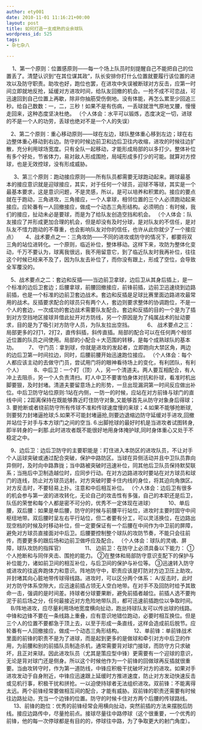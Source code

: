 ```yaml
---
author: ety001
date: 2010-11-01 11:16:21+00:00
layout: post
title: 如何打造一支成熟的业余球队
wordpress_id: 525
tags:
- 杂七杂八

---
```


    1、第一个原则：位置感原则——每一个场上队员时刻提醒自己不能把自己的位置丢了。清楚认识到“在其位谋其政”，队长安排你打什么位置就要履行该位置的进攻以及防守职责。助攻也好，跑位也罢，在进攻中失误被断球对方反击，应第一时间立即就地反抢，延缓对方进攻时间，给队友回撤的机会。一抢不成不可恋战，可迅速回到自己位置上再歇，除非你抽筋受伤倒地。没有体能，再怎么累至少回追三秒。给自己数数：一，二，三秒！如果不是有伤病，一丢球就泄气原地叉腰，慢慢走回来，这种态度坚决杜绝。
（个人体会：水平可以锻炼，态度决定一切，进球的不是一个人的功劳，丢球也绝对不是一个人的失误）

   2、第二个原则：重心移动原则——球在左边，球队整体重心移到左边；球在右边整体重心移动到右边。防守的时候边前卫和边后卫往内收缩，进攻的时候往边扩散，充分利用球场宽度。只有全队一起移动，才能形成局部的以多打少。整体补位有多个好处，节省体力，易对敌人形成围抢，局域形成多打少的可能。就算对方控球，也是无效控球，没有形成威胁。

 
   3、第三个原则：跑动接应原则——所有队员都需要无球跑动起来。踢球最基本的接应意识就是迎球接应，其实，对于任何一个球员，迎球不等球，其实是一个最基本要求，这是意识问题，不是灵感，所以，是可以培养和积累的。接应的要点就在于跑动，三角进攻，三角接应，一个人拿球，相邻位置的三个人必须跑动起来接应。应轮番有一人回撤接应，做成一个动态三角形结构。必须明白：有时候，我们的接应，扯动未必是要球，而是为了给队友创造空挡和机会。
（个人体会：队友接应了并形成更加合理的机会，但是却没有及时分球，是对队友的不信任，是对队友不惜力跑动的不尊重，也会影响队友对你的信任，也许从此你就少了一个接应点）
 
   4、战术要点之一：三角攻防——不同的进攻或防守的情况下，都要将双三角的站位进转化。一个原则，临近补位，整体移动。这样下来，攻防为整体化变动，千万不要认为，球离我很远，我不用留意它，到了临近队友时我再补位，往往这个时候已经来不及了，因为队友去补位了，而你没有跟上，形成了空位，会导致全军覆没的。

   5、战术要点之二：套边和反插——当边前卫拿球，边后卫从其身后插上，是一个标准的边后卫套边；后腰拿球，前腰回撤接应，前锋前插，边前卫迅速绕到边路前插，也是一个标准的边前卫套边战术。套边和反插是足球比赛里面边路进攻最常用的战术。反插要求配合的球员只有两个人，套边则要求整体的协调跑位，不是一个人的套边，一次成功的套边战术需要队友配合。套边和反插的目的一个是为了插到对方空挡地区接球并借此扯开对方防线，另一个原因是为了纯属战术的扯动要求，目的是为了吸引对方防守人员，为队友拉出空挡。
     
   6、 战术要点之三：局部更多的2打1，2打2，直传斜插，斜传直插。局部的配合可以在任何两个相邻近位置的队员之间使用。局部的小配合＋大范围的转移，是每个成熟球队的基本功。
   
   7、 守门员：拿到球，你就是进攻的发起者，立即跑向大禁区角，两边的边后卫第一时间拉边，同时，后腰前腰开始迅速跑位接应。
（个人体会：每个人都应该主动的去做守门员，尝试用门将的眼神看待场上的变化，有利团队，有利个人）    
   8、中后卫：一个盯（顶）人，另一个清道夫。两人要互相配合，有人冲上去阻杀，另一个人负责清扫。盯人中卫不要害怕身体对抗和扑球，看准时机出脚要狠，及时封堵。清道夫要留意场上的形势，一旦出现漏洞第一时间反应做出补位。中后卫防守站位原则:1站在内侧，一防一的时候，应站在对方前锋与球门的直线中间；2距离保持在既能够靠近盯住防守对象,又能够首先从防守对象身后得球；3. 要抢断或者绕前防守所有传球不准和传球速度慢的来球；4.如果不能够抢断球,则要努力封堵逼抢球;5.如果不可能封堵逼抢,则要边退缩边防守延缓对手进攻,回撤并站位于对手与本方球门之间的空当. 6.出脚抢球的最好时机是当进攻者试图转身,即半转身的一刹那.此时进攻者既不能很好地用身体掩护球,同时身体重心又处于不稳定之中。

   9、边后卫：边后卫防守的主要职能是：盯住进入本防区的进攻队员，不让对手个人运球突破或通过配合突破，保护中路防区。当球在异侧活动并且中卫队员靠向异侧时，及时向中路靠拢；当中路被突破时迅速补位，同其他后卫队员保持默契联系；当拖后中卫制造越位时，应同步行动。在对方边路进攻时要站在对方球员和球门的连线，防止对方球员远射。对方突破时要卡住内线的身位，将其迫向角旗区。对方反击时，不要轻易上扑。注意和中后相互补位。
（个人体会：边后卫有很多的机会参与第一波的进攻转化，无论自己的攻击性有多强，自己的本职还是后卫，队伍的荣誉和每个人都是密不可分的，优秀不一定体现在进球）      
   10、单后腰，双后腰：如果是单后腰，防守的时候与前腰平行站位，进攻时主要时固守中间枢纽地带。双后腰时呈左右平行站位，但二者要有分工，可以灵活换位，在边路出现空档的时候及时移动补位，但一定要保证有一个后腰在中间作为中卫前的屏障，避免对方球员直接面对中后卫。后腰要控制整个球队的攻防节奏，不能只会往前传，而要更多的跟后场和边前卫做呼应及配合。
（个人体会：球队的灵魂、屏障，球队攻防的指挥官）    
      
   11、 边前卫：在防守上必须具备以下能力： ①个人抢断和与同伴夹击、围抢的能力。 ②在整体和局部防守意识支配下的保护与补位能力，诸如前卫间的相互补位，与后卫间的保护与补位等。 ③迅速转入防守或进攻的往返奔跑体力和意识。阵地防守中，职责应该是盯防对方边卫压上助攻。并封堵其向心脏地带传球得线路。进攻时，可以区分两个体系： A/反击时，此时对方防守体系空隙大，应迅速前插占领无人空白地带。在对手不及回防时给予其致命一击，强调的是时间差。持球者分球要果断，避免前插者越位。前插人选不要拘泥于前后场之分，任何最接近对方危险地带队员，都可迅速前插跑位以争取时间。
   B/阵地进攻，应尽量利用场地宽度横向扯动，跑出持球队友可以传出球的线路。中锋和边锋不要在一条线路上重叠，应有意识地错位跑动，必要时相互换位。但是三个人的位置不要都急于顶上去，以至于形成一条直线，这样会造成前后脱节。应轮番有一人回撤接应，做成一个动态三角形结构。
 
 
   12、单前锋：单前锋战术里面的前锋的职责不是为了进球，而是起到更多的是做球和牵引对方中后卫的作用，为前腰和别的前插队员制造杀机，通常需要背对球门接球，而防守方只求破坏，且正对来球。因此进攻队员（尤其是策应型中锋）更需要有一个迎球的意识，无论是背对球门还是侧身。所以这个时候他作为一个前锋的回做球再反插就很重要。当由攻转守时，作为第一道防线，中锋应积极干扰破坏对方的进攻。如果对手进攻发动于自身附近，中锋应迅速跟上延缓时方推进速度，防止对方发动快速反击或见机行事，积极干扰和拼抢。一以迫使持球者无法组织进攻。双前锋：不能离得太远。两个前锋经常要做相互间的配合，才能有威胁。双前锋的职责还需要有时候往边路扯动，充当一个边锋的位置。防守的时候卡住对方两个后腰的传球路线。
   
   13、前锋的跑位：优秀的前锋经常会用横向扯动，突然前插的方法来摆脱后防线。接应边路传中，尽量抢前点。接球尽量往中路停球（这个很重要，一个优秀的前锋，他的每一次停球都是有目的的，停球往中路，为了争取更大的射门角度）。
